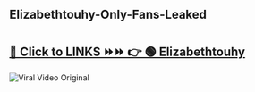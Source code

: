 
 ## Elizabethtouhy-Only-Fans-Leaked

# <h2><a href="https://clipsfans.com/Elizabethtouhy&ref=git">🔗 Click to LINKS ⏩⏩ 👉 🟢 Elizabethtouhy </a></h2>

<a href="https://clipsfans.com/Elizabethtouhy&ref=git" rel="nofollow" data-target="animated-image.originalLink"><img src="https://i.ibb.co.com/xMMVF88/686577567.gif" alt="Viral Video Original" style="max-width: 100%; display: inline-block;" data-target="animated-image.originalImage"></a>
